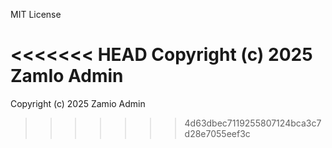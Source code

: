 MIT License

<<<<<<< HEAD
Copyright (c) 2025 ZamIo Admin
=======
Copyright (c) 2025 Zamio Admin
>>>>>>> 4d63dbec7119255807124bca3c7d28e7055eef3c
